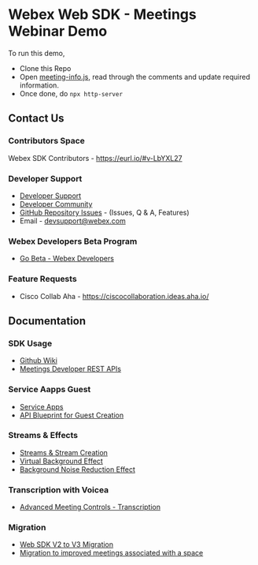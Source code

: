 # Webex Web SDK - Meetings Webinar Demo

To run this demo,

- Clone this Repo
- Open [meeting-info.js](./meeting-info.js), read through the comments and update required information.
- Once done, do `npx http-server`

## Contact Us

### Contributors Space

Webex SDK Contributors - https://eurl.io/#v-LbYXL27

### Developer Support

- [Developer Support](https://developer.webex.com/support)
- [Developer Community](https://community.cisco.com/t5/webex-for-developers/bd-p/disc-webex-developers)
- [GitHub Repository Issues](https://github.com/webex/webex-js-sdk/issues) - (Issues, Q & A, Features)
- Email - devsupport@webex.com

### Webex Developers Beta Program

- [Go Beta - Webex Developers](https://gobeta.webex.com/key/dev-platform)

### Feature Requests

- Cisco Collab Aha - https://ciscocollaboration.ideas.aha.io/

## Documentation

### SDK Usage

- [Github Wiki](https://github.com/webex/webex-js-sdk/wiki)
- [Meetings Developer REST APIs](https://developer.webex.com/docs/meetings)

### Service Aapps Guest

- [Service Apps](https://developer.webex.com/docs/sa-guest-management)
- [API Blueprint for Guest Creation](https://developer.webex.com/docs/api/v1/guests-management/create-a-guest)

### Streams & Effects

- [Streams & Stream Creation](https://github.com/webex/webex-js-sdk/wiki/Streams-and-Effects#streams)
- [Virtual Background Effect](https://github.com/webex/webex-js-sdk/wiki/Streams-and-Effects#virtual-background-effect)
- [Background Noise Reduction Effect](https://github.com/webex/webex-js-sdk/wiki/Streams-and-Effects#apply-the-noise-reduction-effect)

### Transcription with Voicea

- [Advanced Meeting Controls - Transcription](https://github.com/webex/webex-js-sdk/wiki/Advanced-Meeting-Controls#transcription)

### Migration

- [Web SDK V2 to V3 Migration](https://github.com/webex/webex-js-sdk/wiki/Migrating-SDK-Version-1-or-Version-2-to-Version-3)
- [Migration to improved meetings associated with a space](https://github.com/webex/webex-js-sdk/wiki/Migration-to-improved-meetings-associated-with-a-space)
